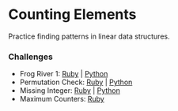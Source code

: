 # Counting Elements
Practice finding patterns in linear data structures.

### Challenges
* Frog River 1: [Ruby](frog-river.rb) | [Python](frog_river.py)
* Permutation Check: [Ruby](permutation-check.rb) | [Python](permutation_check.py)
* Missing Integer: [Ruby](missing-integer.rb) | [Python](missing_integer.py)
* Maximum Counters: [Ruby](maximum-counters.rb)